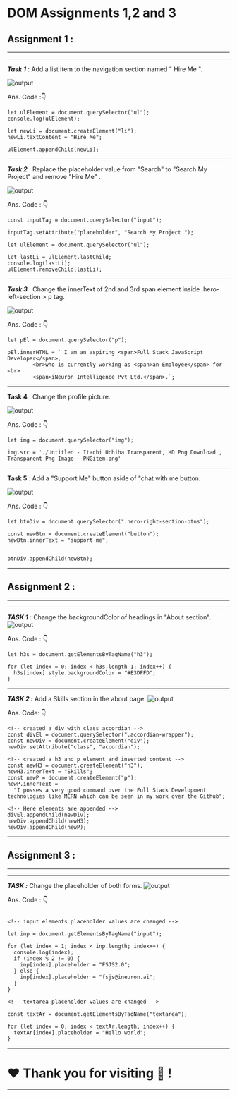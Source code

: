 # DOM Assignments 1,2 and 3

## **Assignment 1 :**

---

---

**_Task 1_** : Add a list item to the navigation section named " Hire Me ".

![output](./firstAssignmentImage/task1Output.png)

Ans. Code :👇

```
let ulElement = document.querySelector("ul");
console.log(ulElement);

let newLi = document.createElement("li");
newLi.textContent = "Hire Me";

ulElement.appendChild(newLi);

```

---

**_Task 2_** : Replace the placeholder value from "Search" to "Search My Project" and remove "Hire Me" .

![output](./firstAssignmentImage/task2Output.png)

Ans. Code : 👇

```
const inputTag = document.querySelector("input");

inputTag.setAttribute("placeholder", "Search My Project ");

let ulElement = document.querySelector("ul");

let lastLi = ulElement.lastChild;
console.log(lastLi);
ulElement.removeChild(lastLi);
```

---

**_Task 3_** : Change the innerText of 2nd and 3rd span element inside .hero-left-section > p tag.

![output](./firstAssignmentImage/task3Output.png)

Ans. Code : 👇

```
let pEl = document.querySelector("p");

pEl.innerHTML = ` I am an aspiring <span>Full Stack JavaScript Developer</span>,
        <br>who is currently working as <span>an Employee</span> for <br>
        <span>iNeuron Intelligence Pvt Ltd.</span>.`;
```

---

**Task 4** : Change the profile picture.

![output](./firstAssignmentImage/task4Output.png)

Ans. Code : 👇

```
let img = document.querySelector("img");

img.src = './Untitled - Itachi Uchiha Transparent, HD Png Download , Transparent Png Image - PNGitem.png'

```

---

**Task 5** : Add a "Support Me" button aside of "chat with me button.

![output](./firstAssignmentImage/task5Output.png)

Ans. Code : 👇

```
let btnDiv = document.querySelector(".hero-right-section-btns");

const newBtn = document.createElement("button");
newBtn.innerText = "support me";


btnDiv.appendChild(newBtn);
```

---

## **Assignment 2 :**

---

---

**_TASK 1 :_** Change the backgroundColor of headings in "About section".
![output](./secondAssignmentImage/task1Output.png)

Ans. Code : 👇

```
let h3s = document.getElementsByTagName("h3");

for (let index = 0; index < h3s.length-1; index++) {
  h3s[index].style.backgroundColor = "#E3DFFD";
}
```

---

**_TASK 2 :_** Add a Skills section in the about page.
![output](./secondAssignmentImage/task2Output.png)

Ans. Code: 👇

```
<!-- created a div with class accordian -->
const divEl = document.querySelector(".accordian-wrapper");
const newDiv = document.createElement("div");
newDiv.setAttribute("class", "accordian");

<!-- created a h3 and p element and inserted content -->
const newH3 = document.createElement("h3");
newH3.innerText = "Skills";
const newP = document.createElement("p");
newP.innerText =
  "I posses a very good command over the Full Stack Development technologies like MERN which can be seen in my work over the Github";

<!-- Here elements are appended -->
divEl.appendChild(newDiv);
newDiv.appendChild(newH3);
newDiv.appendChild(newP);
```

---

## **Assignment 3 :**

---

---

**_TASK :_** Change the placeholder of both forms.
![output](./thirdAssignmentImage/task1Output.png)

Ans. Code : 👇

```

<!-- input elements placeholder values are changed -->

let inp = document.getElementsByTagName("input");

for (let index = 1; index < inp.length; index++) {
  console.log(index);
  if (index % 2 != 0) {
    inp[index].placeholder = "FSJS2.0";
  } else {
    inp[index].placeholder = "fsjs@ineuron.ai";
  }
}

<!-- textarea placeholder values are changed -->

const textAr = document.getElementsByTagName("textarea");

for (let index = 0; index < textAr.length; index++) {
  textAr[index].placeholder = "Hello world";
}
```

---

# ❤️ Thank you for visiting 💚 !

---
